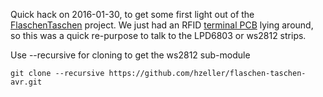 Quick hack on 2016-01-30, to get some first light out of the [FlaschenTaschen]
project. We just had an RFID [terminal PCB][terminal] lying around, so this
was a quick re-purpose to talk to the LPD6803 or ws2812 strips.

Use --recursive for cloning to get the ws2812 sub-module

```
git clone --recursive https://github.com/hzeller/flaschen-taschen-avr.git
```

[FlaschenTaschen]: https://noisebridge.net/wiki/Flaschen_Taschen
[terminal]: https://github.com/hzeller/rfid-access-control/tree/master/hardware/terminal
